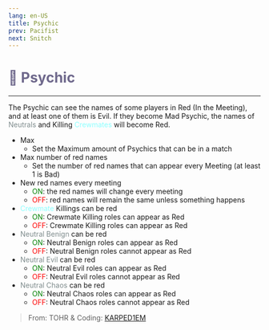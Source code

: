 ```yaml
---
lang: en-US
title: Psychic
prev: Pacifist
next: Snitch
---
```


# <font color="#6f698c">🪬 <b>Psychic</b></font> <Badge text="Support" type="tip" vertical="middle"/>
---

The Psychic can see the names of some players in Red (In the Meeting), and at least one of them is Evil. If they become Mad Psychic, the names of <font color=#7f8c8d>Neutrals</font> and Killing <font color=#8cffff>Crewmates</font> will become Red.
* Max
  * Set the Maximum amount of Psychics that can be in a match
* Max number of red names
  * Set the number of red names that can appear every Meeting (at least 1 is Bad)
* New red names every meeting
  * <font color=green>ON</font>: the red names will change every meeting
  * <font color=red>OFF</font>: red names will remain the same unless something happens
* <font color=#8cffff>Crewmate</font> Killings can be red
  * <font color=green>ON</font>: Crewmate Killing roles can appear as Red
  * <font color=red>OFF</font>: Crewmate Killing roles can appear as Red
* <font color=#7f8c8d>Neutral Benign</font> can be red
  * <font color=green>ON</font>: Neutral Benign roles can appear as Red
  * <font color=red>OFF</font>: Neutral Benign roles cannot appear as Red
* <font color=#7f8c8d>Neutral Evil</font> can be red
  * <font color=green>ON</font>: Neutral Evil roles can appear as Red
  * <font color=red>OFF</font>: Neutral Evil roles cannot appear as Red
* <font color=#7f8c8d>Neutral Chaos</font> can be red
  * <font color=green>ON</font>: Neutral Chaos roles can appear as Red
  * <font color=red>OFF</font>: Neutral Chaos roles cannot appear as Red

> From: TOHR & Coding: [KARPED1EM](https://github.com/KARPED1EM)